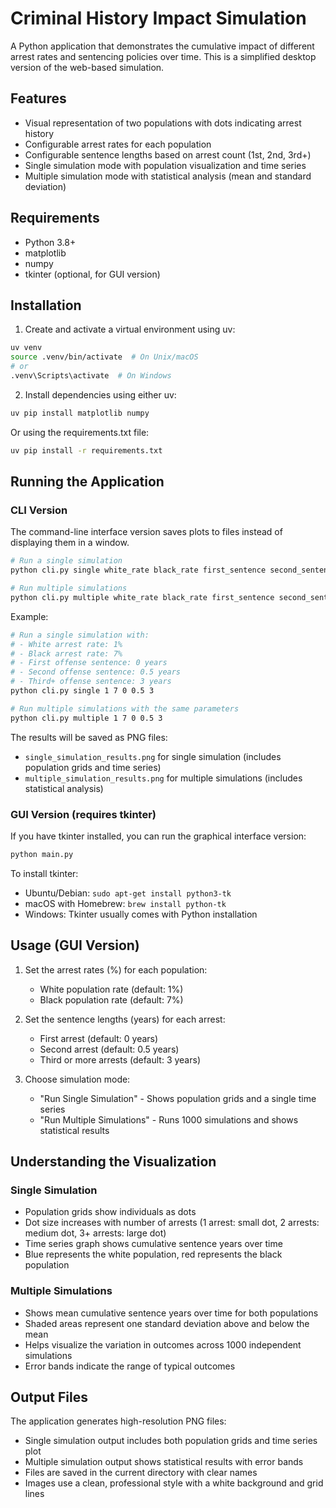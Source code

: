 # Criminal History Impact Simulation

A Python application that demonstrates the cumulative impact of different arrest rates and sentencing policies over time. This is a simplified desktop version of the web-based simulation.

## Features

- Visual representation of two populations with dots indicating arrest history
- Configurable arrest rates for each population
- Configurable sentence lengths based on arrest count (1st, 2nd, 3rd+)
- Single simulation mode with population visualization and time series
- Multiple simulation mode with statistical analysis (mean and standard deviation)

## Requirements

- Python 3.8+
- matplotlib
- numpy
- tkinter (optional, for GUI version)

## Installation

1. Create and activate a virtual environment using uv:
```bash
uv venv
source .venv/bin/activate  # On Unix/macOS
# or
.venv\Scripts\activate  # On Windows
```

2. Install dependencies using either uv:
```bash
uv pip install matplotlib numpy
```

Or using the requirements.txt file:
```bash
uv pip install -r requirements.txt
```

## Running the Application

### CLI Version
The command-line interface version saves plots to files instead of displaying them in a window.

```bash
# Run a single simulation
python cli.py single white_rate black_rate first_sentence second_sentence third_sentence

# Run multiple simulations
python cli.py multiple white_rate black_rate first_sentence second_sentence third_sentence
```

Example:
```bash
# Run a single simulation with:
# - White arrest rate: 1%
# - Black arrest rate: 7%
# - First offense sentence: 0 years
# - Second offense sentence: 0.5 years
# - Third+ offense sentence: 3 years
python cli.py single 1 7 0 0.5 3

# Run multiple simulations with the same parameters
python cli.py multiple 1 7 0 0.5 3
```

The results will be saved as PNG files:
- `single_simulation_results.png` for single simulation (includes population grids and time series)
- `multiple_simulation_results.png` for multiple simulations (includes statistical analysis)

### GUI Version (requires tkinter)

If you have tkinter installed, you can run the graphical interface version:

```bash
python main.py
```

To install tkinter:
- Ubuntu/Debian: `sudo apt-get install python3-tk`
- macOS with Homebrew: `brew install python-tk`
- Windows: Tkinter usually comes with Python installation

## Usage (GUI Version)

1. Set the arrest rates (%) for each population:
   - White population rate (default: 1%)
   - Black population rate (default: 7%)

2. Set the sentence lengths (years) for each arrest:
   - First arrest (default: 0 years)
   - Second arrest (default: 0.5 years)
   - Third or more arrests (default: 3 years)

3. Choose simulation mode:
   - "Run Single Simulation" - Shows population grids and a single time series
   - "Run Multiple Simulations" - Runs 1000 simulations and shows statistical results

## Understanding the Visualization

### Single Simulation
- Population grids show individuals as dots
- Dot size increases with number of arrests (1 arrest: small dot, 2 arrests: medium dot, 3+ arrests: large dot)
- Time series graph shows cumulative sentence years over time
- Blue represents the white population, red represents the black population

### Multiple Simulations
- Shows mean cumulative sentence years over time for both populations
- Shaded areas represent one standard deviation above and below the mean
- Helps visualize the variation in outcomes across 1000 independent simulations
- Error bands indicate the range of typical outcomes

## Output Files

The application generates high-resolution PNG files:
- Single simulation output includes both population grids and time series plot
- Multiple simulation output shows statistical results with error bands
- Files are saved in the current directory with clear names
- Images use a clean, professional style with a white background and grid lines